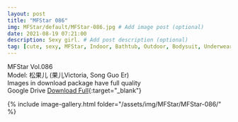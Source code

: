 ```yaml
---
layout: post
title: "MFStar 086"
img: MFStar/default/MFStar-086.jpg # Add image post (optional)
date: 2021-08-19 07:21:00
description: Sexy girl. # Add post description (optional)
tag: [cute, sexy, MFStar, Indoor, Bathtub, Outdoor, Bodysuit, Underwear, Cosplay, Big Tits, Tattoo, CHINAGIRLS]
---
```

MFStar Vol.086  
Model: 松果儿 (果儿Victoria, Song Guo Er)    
Images in download package have full quality                    
Google Drive [Download Full](https://ouo.io/9uZXru){:target="_blank"}

{% include image-gallery.html folder="/assets/img/MFStar/MFStar-086/" %}
